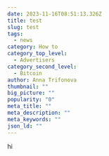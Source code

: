 ```yaml
---
date: 2023-11-16T08:51:13.326Z
title: test
slug: test
tags:
  - news
category: How to
category_top_level:
  - Advertisers
category_second_level:
  - Bitcoin
author: Anna Trifonova
thumbnail: ""
big_picture: ""
popularity: "0"
meta_title: ""
meta_description: ""
meta_keywords: ""
json_ld: ""
---
```

hi